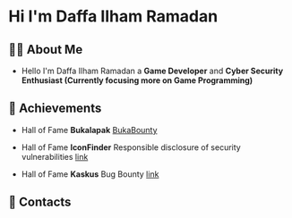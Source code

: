 # Hi I'm Daffa Ilham Ramadan

## 👨‍💻 About Me
- Hello I'm Daffa Ilham Ramadan a **Game Developer** and **Cyber Security Enthusiast (Currently focusing more on Game Programming)**


## 🥇 Achievements
- Hall of Fame **Bukalapak** [BukaBounty](https://bukalapak.github.io/bukabounty/)

- Hall of Fame **IconFinder** Responsible disclosure of security vulnerabilities [link](https://support.iconfinder.com/en/articles/18178-responsible-disclosure-of-security-vulnerabilities)

- Hall of Fame **Kaskus** Bug Bounty [link](https://bantuan.kaskus.co.id/hc/id/articles/360026355992-Hall-of-Fame)

## 🔗 Contacts


